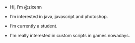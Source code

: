 - Hi, I’m @zixenn

- I’m interested in java, javascript and photoshop.

- I’m currently a student.

- I'm really interested in custom scripts in games nowadays.
